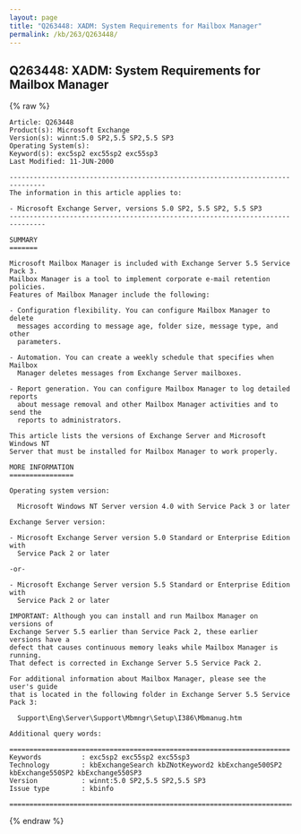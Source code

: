 ```yaml
---
layout: page
title: "Q263448: XADM: System Requirements for Mailbox Manager"
permalink: /kb/263/Q263448/
---
```


## Q263448: XADM: System Requirements for Mailbox Manager

{% raw %}

	Article: Q263448
	Product(s): Microsoft Exchange
	Version(s): winnt:5.0 SP2,5.5 SP2,5.5 SP3
	Operating System(s): 
	Keyword(s): exc5sp2 exc55sp2 exc55sp3
	Last Modified: 11-JUN-2000
	
	-------------------------------------------------------------------------------
	The information in this article applies to:
	
	- Microsoft Exchange Server, versions 5.0 SP2, 5.5 SP2, 5.5 SP3 
	-------------------------------------------------------------------------------
	
	SUMMARY
	=======
	
	Microsoft Mailbox Manager is included with Exchange Server 5.5 Service Pack 3.
	Mailbox Manager is a tool to implement corporate e-mail retention policies.
	Features of Mailbox Manager include the following:
	
	- Configuration flexibility. You can configure Mailbox Manager to delete
	  messages according to message age, folder size, message type, and other
	  parameters.
	
	- Automation. You can create a weekly schedule that specifies when Mailbox
	  Manager deletes messages from Exchange Server mailboxes.
	
	- Report generation. You can configure Mailbox Manager to log detailed reports
	  about message removal and other Mailbox Manager activities and to send the
	  reports to administrators.
	
	This article lists the versions of Exchange Server and Microsoft Windows NT
	Server that must be installed for Mailbox Manager to work properly.
	
	MORE INFORMATION
	================
	
	Operating system version:
	
	  Microsoft Windows NT Server version 4.0 with Service Pack 3 or later
	
	Exchange Server version:
	
	- Microsoft Exchange Server version 5.0 Standard or Enterprise Edition with
	  Service Pack 2 or later
	
	-or-
	
	- Microsoft Exchange Server version 5.5 Standard or Enterprise Edition with
	  Service Pack 2 or later
	
	IMPORTANT: Although you can install and run Mailbox Manager on versions of
	Exchange Server 5.5 earlier than Service Pack 2, these earlier versions have a
	defect that causes continuous memory leaks while Mailbox Manager is running.
	That defect is corrected in Exchange Server 5.5 Service Pack 2.
	
	For additional information about Mailbox Manager, please see the user's guide
	that is located in the following folder in Exchange Server 5.5 Service Pack 3:
	
	  Support\Eng\Server\Support\Mbmngr\Setup\I386\Mbmanug.htm
	
	Additional query words:
	
	======================================================================
	Keywords          : exc5sp2 exc55sp2 exc55sp3 
	Technology        : kbExchangeSearch kbZNotKeyword2 kbExchange500SP2 kbExchange550SP2 kbExchange550SP3
	Version           : winnt:5.0 SP2,5.5 SP2,5.5 SP3
	Issue type        : kbinfo
	
	=============================================================================
	

{% endraw %}
